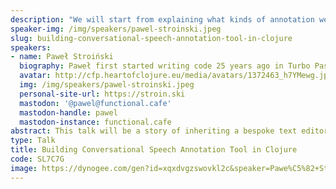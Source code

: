 ```yaml
---
description: "We will start from explaining what kinds of annotation we are doing (essay annotation, transcript annotation, speech diarisation) and why (for the purpose of ML training in foreign language context). We will then briefly show architecture of a bespoke text editor based on good old Reagent. From that, we'll proceed to adding annotation capabilities (think MS Word with tracking changes enabled on steroids): our data structure, usefulness of rule engines, pros and cons of using Specter for that particular challenge and what has helped (tests and docstrings).\r\n\r\nIn the second part of the talk, we will move on to building a tool for annotating entire audio conversations. It will require explanations of concepts such as segments and speaker diarisation. It will also be useful to tell quickly what ML we are using to get the initial data we are going to annotate. We will then explain our segmentation algorithm in Clojure and the data structure we arrive at.\r\n\r\nFor the UI, we will stand on the shoulders of giants (Wavesurfer.js) but will still face some challenges such as how to represent overlapping speech, or what is the most effective way of an annotator to correct speaker assignment for a fragment of transcription. Also pros and cons of having multiple local undo histories as opposed to global undo. We will also cover some fun algorithmic stuff such as how to keep user's changes in the transcript while the user is resizing a segment and how Clojure is great for this stuff.\r\n\r\nWorking on annotation software is a very gratifying experience as the working material is a human output such as essays or conversations. If we add to this an interactive application written in ClojureScript, the fun is only multiplied and this talk is intended to share it."
speaker-img: /img/speakers/pawel-stroinski.jpeg
slug: building-conversational-speech-annotation-tool-in-clojure
speakers:
- name: Paweł Stroiński
  biography: Paweł first started writing code 25 years ago in Turbo Pascal. He's programmed professionally using Delphi, XSLT, VB.NET, C#, JavaScript, TypeScript, and Clojure. Has experience on the entrepreneurial side and passion for music. A proud father of a six years old.
  avatar: http://cfp.heartofclojure.eu/media/avatars/1372463_h7YMewg.jpeg
  img: /img/speakers/pawel-stroinski.jpeg
  personal-site-url: https://stroin.ski
  mastodon: '@pawel@functional.cafe'
  mastodon-handle: pawel
  mastodon-instance: functional.cafe
abstract: This talk will be a story of inheriting a bespoke text editor with annotation features written in ClojureScript and turning it into a number of things. It will include horror stories of debugging in-house Specter macros running in browser as well as calming stories of how nice it is to work in a code with a good test coverage even if it is difficult to approach, or how enjoyable it is to create interactive audio annotation tooling in ClojureScript.
type: Talk
title: Building Conversational Speech Annotation Tool in Clojure
code: SL7C7G
image: https://dynogee.com/gen?id=xqxdvgzswovkl2c&speaker=Pawe%C5%82+Stroi%C5%84ski&title=Building+Conversational+Speech+Annotation+Tool+in+Clojure&type=Talk&img=https%3A//2024.heartofclojure.eu/img/speakers/pawel-stroinski.jpeg%3Fv%3D1721284426897
---
```

